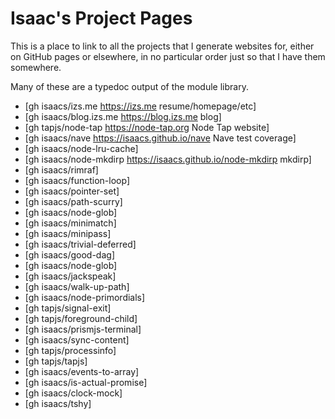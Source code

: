 # Isaac's Project Pages

This is a place to link to all the projects that I generate
websites for, either on GitHub pages or elsewhere, in no
particular order just so that I have them somewhere.

Many of these are a typedoc output of the module library.

* [gh isaacs/izs.me https://izs.me resume/homepage/etc]
* [gh isaacs/blog.izs.me https://blog.izs.me blog]
* [gh tapjs/node-tap https://node-tap.org Node Tap website]
* [gh isaacs/nave https://isaacs.github.io/nave Nave test
  coverage]
* [gh isaacs/node-lru-cache]
* [gh isaacs/node-mkdirp https://isaacs.github.io/node-mkdirp
  mkdirp]
* [gh isaacs/rimraf]
* [gh isaacs/function-loop]
* [gh isaacs/pointer-set]
* [gh isaacs/path-scurry]
* [gh isaacs/node-glob]
* [gh isaacs/minimatch]
* [gh isaacs/minipass]
* [gh isaacs/trivial-deferred]
* [gh isaacs/good-dag]
* [gh isaacs/node-glob]
* [gh isaacs/jackspeak]
* [gh isaacs/walk-up-path]
* [gh isaacs/node-primordials]
* [gh tapjs/signal-exit]
* [gh tapjs/foreground-child]
* [gh isaacs/prismjs-terminal]
* [gh isaacs/sync-content]
* [gh tapjs/processinfo]
* [gh tapjs/tapjs]
* [gh isaacs/events-to-array]
* [gh isaacs/is-actual-promise]
* [gh isaacs/clock-mock]
* [gh isaacs/tshy]
